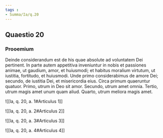 ```yaml
---
tags : 
- Summa/Ia/q.20
---
```


## Quaestio 20

### Prooemium

Deinde considerandum est de his quae absolute ad voluntatem Dei pertinent. In parte autem appetitiva inveniuntur in nobis et passiones animae, ut gaudium, amor, et huiusmodi; et habitus moralium virtutum, ut iustitia, fortitudo, et huiusmodi. Unde primo considerabimus de amore Dei; secundo, de iustitia Dei, et misericordia eius. Circa primum quaeruntur quatuor. Primo, utrum in Deo sit amor. Secundo, utrum amet omnia. Tertio, utrum magis amet unum quam aliud. Quarto, utrum meliora magis amet.

![[Ia, q. 20, a. 1#Articulus 1]]

![[Ia, q. 20, a. 2#Articulus 2]]

![[Ia, q. 20, a. 3#Articulus 3]]

![[Ia, q. 20, a. 4#Articulus 4]]

